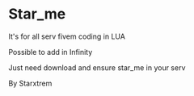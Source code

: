 # Star_me

It's for all serv fivem coding in LUA

Possible to add in Infinity

Just need download and ensure star_me in your serv

By Starxtrem